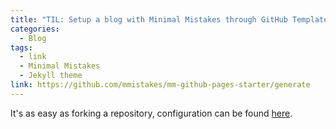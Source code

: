 ```yaml
---
title: "TIL: Setup a blog with Minimal Mistakes through GitHub Templates"
categories:
  - Blog
tags:
  - link
  - Minimal Mistakes
  - Jekyll theme
link: https://github.com/mmistakes/mm-github-pages-starter/generate
---
```


It's as easy as forking a repository, configuration can be found [here](https://mmistakes.github.io/minimal-mistakes/docs/configuration/).
